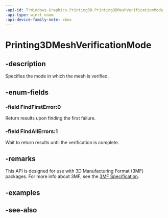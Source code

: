 ```yaml
---
-api-id: T:Windows.Graphics.Printing3D.Printing3DMeshVerificationMode
-api-type: winrt enum
-api-device-family-note: xbox
---
```


<!-- Enumeration syntax
public enum Windows.Graphics.Printing3D.Printing3DMeshVerificationMode : int
-->

# Printing3DMeshVerificationMode

## -description
Specifies the mode in which the mesh is verified.

## -enum-fields
### -field FindFirstError:0
Return results upon finding the first failure.

### -field FindAllErrors:1
Wait to return results until the verification is complete.


## -remarks
This API is designed for use with 3D Manufacturing Format (3MF) packages. For more info about 3MF, see the [3MF Specification](http://3mf.io/what-is-3mf/3mf-specification/).

## -examples

## -see-also
